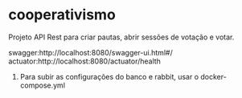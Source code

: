 # cooperativismo

Projeto API Rest para criar pautas, abrir sessões de votação e votar.

swagger:http://localhost:8080/swagger-ui.html#/
actuator:http://localhost:8080/actuator/health

1) Para subir as configurações do banco e rabbit, usar o docker-compose.yml





